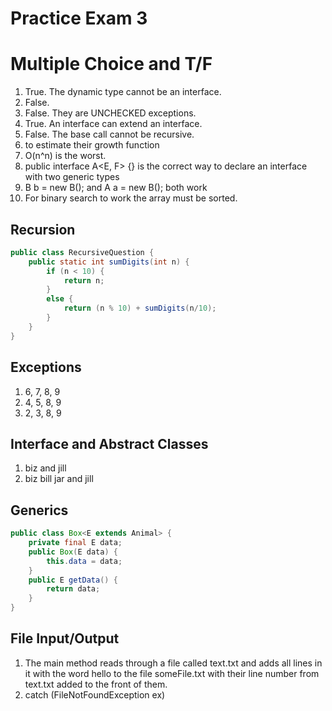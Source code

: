 # Practice Exam 3

# Multiple Choice and T/F

1. True. The dynamic type cannot be an interface.
2. False.
3. False. They are UNCHECKED exceptions.
4. True. An interface can extend an interface.
5. False. The base call cannot be recursive.
6. to estimate their growth function
7. O(n^n) is the worst.
8. public interface A<E, F> {} is the correct way to declare an interface with two generic types
9. B b = new B(); and A a = new B(); both work
10. For binary search to work the array must be sorted.

## Recursion

```java
public class RecursiveQuestion {
	public static int sumDigits(int n) {
		if (n < 10) {
			return n;
		}
		else {
			return (n % 10) + sumDigits(n/10);
		}
	}
}
```

## Exceptions

1. 6, 7, 8, 9
2. 4, 5, 8, 9
3. 2, 3, 8, 9

## Interface and Abstract Classes

1. biz and jill
2. biz bill jar and jill

## Generics

```java
public class Box<E extends Animal> {
	private final E data;
	public Box(E data) {
		this.data = data;
	}
	public E getData() {
		return data;
	}
}
```

## File Input/Output

1. The main method reads through a file called text.txt and adds all lines in it with the word hello to the file someFile.txt with their line number from text.txt added to the front of them.
2. catch (FileNotFoundException ex)